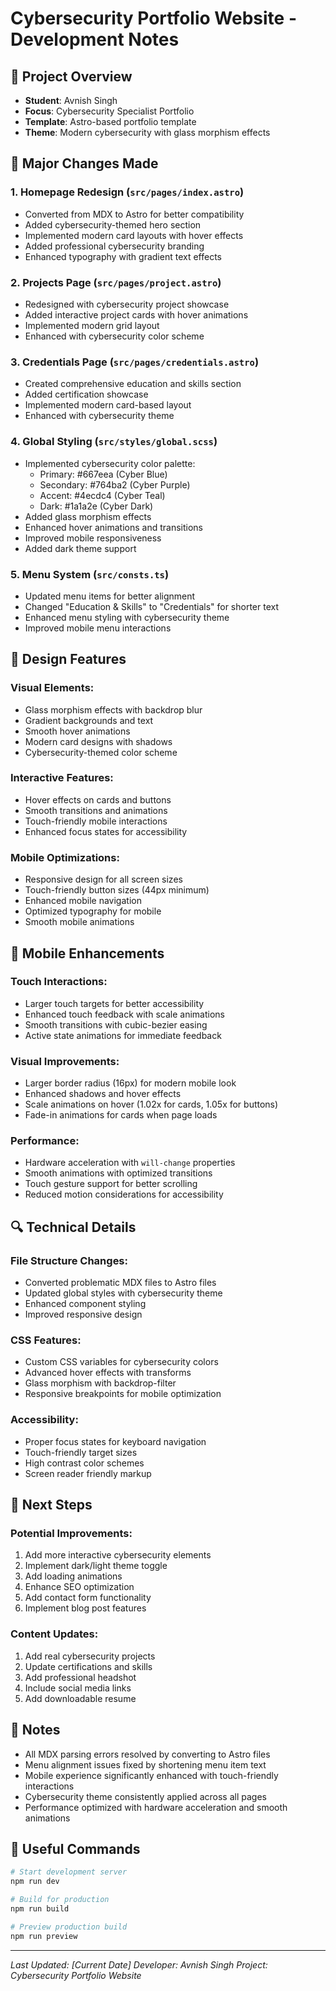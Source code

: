 # Cybersecurity Portfolio Website - Development Notes

## 🎯 Project Overview
- **Student**: Avnish Singh
- **Focus**: Cybersecurity Specialist Portfolio
- **Template**: Astro-based portfolio template
- **Theme**: Modern cybersecurity with glass morphism effects

## 🔧 Major Changes Made

### 1. **Homepage Redesign** (`src/pages/index.astro`)
- Converted from MDX to Astro for better compatibility
- Added cybersecurity-themed hero section
- Implemented modern card layouts with hover effects
- Added professional cybersecurity branding
- Enhanced typography with gradient text effects

### 2. **Projects Page** (`src/pages/project.astro`)
- Redesigned with cybersecurity project showcase
- Added interactive project cards with hover animations
- Implemented modern grid layout
- Enhanced with cybersecurity color scheme

### 3. **Credentials Page** (`src/pages/credentials.astro`)
- Created comprehensive education and skills section
- Added certification showcase
- Implemented modern card-based layout
- Enhanced with cybersecurity theme

### 4. **Global Styling** (`src/styles/global.scss`)
- Implemented cybersecurity color palette:
  - Primary: #667eea (Cyber Blue)
  - Secondary: #764ba2 (Cyber Purple)
  - Accent: #4ecdc4 (Cyber Teal)
  - Dark: #1a1a2e (Cyber Dark)
- Added glass morphism effects
- Enhanced hover animations and transitions
- Improved mobile responsiveness
- Added dark theme support

### 5. **Menu System** (`src/consts.ts`)
- Updated menu items for better alignment
- Changed "Education & Skills" to "Credentials" for shorter text
- Enhanced menu styling with cybersecurity theme
- Improved mobile menu interactions

## 🎨 Design Features

### **Visual Elements:**
- Glass morphism effects with backdrop blur
- Gradient backgrounds and text
- Smooth hover animations
- Modern card designs with shadows
- Cybersecurity-themed color scheme

### **Interactive Features:**
- Hover effects on cards and buttons
- Smooth transitions and animations
- Touch-friendly mobile interactions
- Enhanced focus states for accessibility

### **Mobile Optimizations:**
- Responsive design for all screen sizes
- Touch-friendly button sizes (44px minimum)
- Enhanced mobile navigation
- Optimized typography for mobile
- Smooth mobile animations

## 📱 Mobile Enhancements

### **Touch Interactions:**
- Larger touch targets for better accessibility
- Enhanced touch feedback with scale animations
- Smooth transitions with cubic-bezier easing
- Active state animations for immediate feedback

### **Visual Improvements:**
- Larger border radius (16px) for modern mobile look
- Enhanced shadows and hover effects
- Scale animations on hover (1.02x for cards, 1.05x for buttons)
- Fade-in animations for cards when page loads

### **Performance:**
- Hardware acceleration with `will-change` properties
- Smooth animations with optimized transitions
- Touch gesture support for better scrolling
- Reduced motion considerations for accessibility

## 🔍 Technical Details

### **File Structure Changes:**
- Converted problematic MDX files to Astro files
- Updated global styles with cybersecurity theme
- Enhanced component styling
- Improved responsive design

### **CSS Features:**
- Custom CSS variables for cybersecurity colors
- Advanced hover effects with transforms
- Glass morphism with backdrop-filter
- Responsive breakpoints for mobile optimization

### **Accessibility:**
- Proper focus states for keyboard navigation
- Touch-friendly target sizes
- High contrast color schemes
- Screen reader friendly markup

## 🚀 Next Steps

### **Potential Improvements:**
1. Add more interactive cybersecurity elements
2. Implement dark/light theme toggle
3. Add loading animations
4. Enhance SEO optimization
5. Add contact form functionality
6. Implement blog post features

### **Content Updates:**
1. Add real cybersecurity projects
2. Update certifications and skills
3. Add professional headshot
4. Include social media links
5. Add downloadable resume

## 📝 Notes

- All MDX parsing errors resolved by converting to Astro files
- Menu alignment issues fixed by shortening menu item text
- Mobile experience significantly enhanced with touch-friendly interactions
- Cybersecurity theme consistently applied across all pages
- Performance optimized with hardware acceleration and smooth animations

## 🔗 Useful Commands

```bash
# Start development server
npm run dev

# Build for production
npm run build

# Preview production build
npm run preview
```

---
*Last Updated: [Current Date]*
*Developer: Avnish Singh*
*Project: Cybersecurity Portfolio Website* 